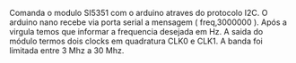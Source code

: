 Comanda o modulo SI5351 com o arduino atraves do protocolo I2C.
O arduino nano recebe via porta serial a mensagem ( freq,3000000 ).
Após a virgula temos que informar a frequencia desejada em Hz.
A saida do módulo termos dois clocks em quadratura CLK0 e CLK1.
A banda foi limitada entre 3 Mhz a 30 Mhz.
